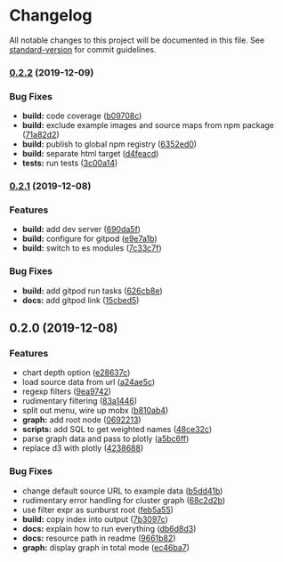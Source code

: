 # Changelog

All notable changes to this project will be documented in this file. See [standard-version](https://github.com/conventional-changelog/standard-version) for commit guidelines.

### [0.2.2](https://git.apextoaster.com/ssube/promviz/compare/v0.2.1...v0.2.2) (2019-12-09)


### Bug Fixes

* **build:** code coverage ([b09708c](https://git.apextoaster.com/ssube/promviz/commit/b09708c87534ab49e1791739b706ebd5e51f4325))
* **build:** exclude example images and source maps from npm package ([71a82d2](https://git.apextoaster.com/ssube/promviz/commit/71a82d2c96d596f78c68a6738df47397d79156c1))
* **build:** publish to global npm registry ([6352ed0](https://git.apextoaster.com/ssube/promviz/commit/6352ed04e4fbf527c154342fa2ea1b4741371e22))
* **build:** separate html target ([d4feacd](https://git.apextoaster.com/ssube/promviz/commit/d4feacd0b53729898fc02a5d9cf7ff20e947ce23))
* **tests:** run tests ([3c00a14](https://git.apextoaster.com/ssube/promviz/commit/3c00a14e4f2050fc83eba184026e01dcc2a1cc2d))

### [0.2.1](https://git.apextoaster.com/ssube/promviz/compare/v0.2.0...v0.2.1) (2019-12-08)


### Features

* **build:** add dev server ([690da5f](https://git.apextoaster.com/ssube/promviz/commit/690da5fb1ba384821726b23d40440220ea80c5e7))
* **build:** configure for gitpod ([e9e7a1b](https://git.apextoaster.com/ssube/promviz/commit/e9e7a1ba4950b0a4547d6f9fd1478d7ceac831d7))
* **build:** switch to es modules ([7c33c7f](https://git.apextoaster.com/ssube/promviz/commit/7c33c7fa3d6551e2d53eb0aeb362391ce7bd28b1))


### Bug Fixes

* **build:** add gitpod run tasks ([626cb8e](https://git.apextoaster.com/ssube/promviz/commit/626cb8ea66ef524b8cba6049d0085f970fd8fa69))
* **docs:** add gitpod link ([15cbed5](https://git.apextoaster.com/ssube/promviz/commit/15cbed53226592057f486fca3b13bf79899a270e))

## 0.2.0 (2019-12-08)


### Features

* chart depth option ([e28637c](https://git.apextoaster.com/ssube/promviz/commit/e28637c453c1b92072316ee919db345a7dddb769))
* load source data from url ([a24ae5c](https://git.apextoaster.com/ssube/promviz/commit/a24ae5c8f08169e03f24ee9927d54fc956bd987c))
* regexp filters ([9ea9742](https://git.apextoaster.com/ssube/promviz/commit/9ea974286fc7531edd325ffbac08d4ebecbe96ff))
* rudimentary filtering ([83a1446](https://git.apextoaster.com/ssube/promviz/commit/83a1446f9a92869c30d6538e339154be9401d073))
* split out menu, wire up mobx ([b810ab4](https://git.apextoaster.com/ssube/promviz/commit/b810ab4cf14e3f45ba98b223b8a0c89bb1f55985))
* **graph:** add root node ([0692213](https://git.apextoaster.com/ssube/promviz/commit/0692213041ea81523ba8f1a482a01382e7fd57b9))
* **scripts:** add SQL to get weighted names ([48ce32c](https://git.apextoaster.com/ssube/promviz/commit/48ce32cfd69247a2c5be60df212760f0257b2899))
* parse graph data and pass to plotly ([a5bc6ff](https://git.apextoaster.com/ssube/promviz/commit/a5bc6ff4e533d7ceb9726b7d3b33cadcffcad426))
* replace d3 with plotly ([4238688](https://git.apextoaster.com/ssube/promviz/commit/4238688622c71d92acbe8f137aeffc17202a158c))


### Bug Fixes

* change default source URL to example data ([b5dd41b](https://git.apextoaster.com/ssube/promviz/commit/b5dd41b74440e07727ed82117005c409b1a79887))
* rudimentary error handling for cluster graph ([68c2d2b](https://git.apextoaster.com/ssube/promviz/commit/68c2d2b83c425c2590e6c7d0c7326decd7494c5e))
* use filter expr as sunburst root ([feb5a55](https://git.apextoaster.com/ssube/promviz/commit/feb5a55d3a0083e2b5de63a225b0846239238659))
* **build:** copy index into output ([7b3097c](https://git.apextoaster.com/ssube/promviz/commit/7b3097c76b3388bb751df79d4f2badcf6691a008))
* **docs:** explain how to run everything ([db6d8d3](https://git.apextoaster.com/ssube/promviz/commit/db6d8d3015fe3c099aa6e78388e2336276e46d8e))
* **docs:** resource path in readme ([9661b82](https://git.apextoaster.com/ssube/promviz/commit/9661b82fd1f536ef1ebb821a3765b8a9f98537a1))
* **graph:** display graph in total mode ([ec46ba7](https://git.apextoaster.com/ssube/promviz/commit/ec46ba7efe2f07c054361096cd6dd935ab926466))
